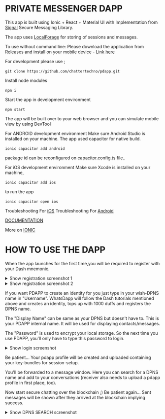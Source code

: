 # PRIVATE MESSENGER DAPP

This app is built using Ionic + React + Material UI with Implementation from [Signal](https://github.com/signalapp/libsignal) Secure Messaging Library.

The app uses [LocalForage](https://github.com/localForage/localForage) for storing of sessions and messages.

To use without command line:
    Please download the application from Releases and install on your mobile device - Link [here](https://github.com/chattertechno/pdapp/releases)

For development please use ;

` git clone https://github.com/chattertechno/pdapp.git `

Install node modules 

` npm i `

Start the app in development environment

` npm start  `

The app will be built over to your web browser and you can simulate mobile view by using DevTool

For ANDROID development environment
Make sure Android Studio is installed on your machine.
The app used capacitor for native build.

`ionic capacitor add android `

package id can be reconfigured on capacitor.config.ts file..

For iOS development environment
Make sure Xcode is installed on your machine,

`ionic capacitor add ios`

to run the app

` ionic capacitor open ios `

Troubleshooting For [iOS](https://ionicframework.com/docs/developing/ios) 
Troubleshooting For [Android](https://ionicframework.com/docs/developing/android)




[DOCUMENTATION](https://ionicframework.com/docs/developing/previewing)

More on [IONIC](https://ionicframework.com/docs)

# HOW TO USE THE DAPP

When the app launches for the first time,you will be required to register with your Dash mnemonic.

<details><summary>Show registration screenshot 1</summary>
	<img src="/images/register1.PNG">
</details>

<details><summary>Show registration screenshot 2</summary>
	<img src="/images/register2.PNG">
</details>

If you want PDAPP to create an identity for you just type in your wish-DPNS name in "Username". WhatsDapp will follow the Dash tutorials mentioned above and creates an identity, tops up with 1000 duffs and registers the DPNS name.

The "Display Name" can be same as your DPNS but doesn't have to. This is your PDAPP internal name. It will be used for displaying contacts/messages.

The "Password" is used to encrypt your local storage. So the next time you use PDAPP, you'll only have to type this password to login.

<details><summary>Show login screenshot</summary>
	<img src="/images/loginDapp.PNG">
</details>

Be patient... Your pdapp profile will be created and uploaded containing your key-bundles for session-setup.

You'll be forwarded to a message window. Here you can search for a DPNS name and add to your conversations (receiver also needs to upload a pdapp profile in first place, too).

Now start secure chatting over the blockchain ;) Be patient again... Sent messages will be shown after they arrived at the blockchain implying success.

<details><summary>Show DPNS SEARCH screenshot</summary>
	<img src="/images/dashsearch.PNG">
</details>